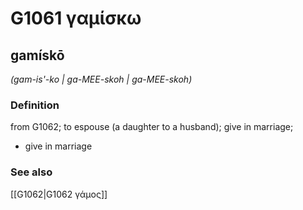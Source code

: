 # G1061 γαμίσκω

## gamískō

_(gam-is'-ko | ga-MEE-skoh | ga-MEE-skoh)_

### Definition

from G1062; to espouse (a daughter to a husband); give in marriage; 

- give in marriage

### See also

[[G1062|G1062 γάμος]]
